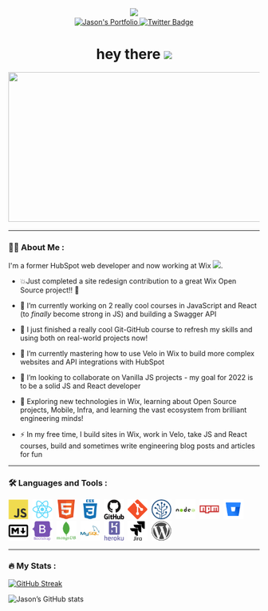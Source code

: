 <div id="header" align="center">
  
  <img src="https://media.giphy.com/media/M9gbBd9nbDrOTu1Mqx/giphy.gif" width="100" />

  <div id="badges">
    <a href="https://www.jasonbariamis.com">
      <img src="https://img.shields.io/badge/Jason's Portfolio-red?style=for-the-badge&logo=portfolio&logoColor=white" alt="Jason's Portfolio"/>
    </a>
    <a href="https://twitter.com/JsonBarDev">
      <img src="https://img.shields.io/badge/Twitter-blue?style=for-the-badge&logo=twitter&logoColor=white" alt="Twitter Badge"/>
    </a>
  </div>
  
<!--   <img src="https://komarev.com/ghpvc/?username=moutro&style=flat-square&color=blue" alt=""/> -->
  
  <h1>
  hey there
    <img src="https://media.giphy.com/media/hvRJCLFzcasrR4ia7z/giphy.gif" width="30px"/>
  </h1>
  
</div>

<div align="center">
  <img src="https://media.giphy.com/media/dWesBcTLavkZuG35MI/giphy.gif" width="600" height="300"/>
</div>

---

### :man_technologist: About Me :

I'm a former HubSpot web developer and now working at Wix <img src="https://media.giphy.com/media/WUlplcMpOCEmTGBtBW/giphy.gif" width="30">.

- 💥Just completed a site redesign contribution to a great Wix Open Source project!! 🌠

- :rocket: I’m currently working on 2 really cool courses in JavaScript and React (to *finally* become strong in JS) and building a Swagger API

- 🔭 I just finished a really cool Git-GitHub course to refresh my skills and using both on real-world projects now!

- 🌱 I’m currently mastering how to use Velo in Wix to build more complex websites and API integrations with HubSpot

- 👯 I’m looking to collaborate on Vanilla JS projects - my goal for 2022 is to be a solid JS and React developer

- :seedling: Exploring new technologies in Wix, learning about Open Source projects, Mobile, Infra, and learning the vast ecosystem from brilliant engineering minds!

- :zap: In my free time, I build sites in Wix, work in Velo, take JS and React courses, build and sometimes write engineering blog posts and articles for fun

---

### :hammer_and_wrench: Languages and Tools :
<div>
  <img src="https://github.com/devicons/devicon/blob/master/icons/javascript/javascript-original.svg" title="JavaScript" alt="JavaScript" width="40" height="40"/>&nbsp;
  <img src="https://github.com/devicons/devicon/blob/master/icons/react/react-original.svg" title="React.js" alt="React" width="40" height="40"/>&nbsp;
    <img src="https://github.com/devicons/devicon/blob/master/icons/html5/html5-original.svg" title="HTML5" alt="HTML" width="40" height="40"/>&nbsp;
    <img src="https://github.com/devicons/devicon/blob/master/icons/css3/css3-plain-wordmark.svg"  title="CSS3" alt="CSS" width="40" height="40"/>&nbsp;
  <img src="https://github.com/devicons/devicon/blob/master/icons/github/github-original-wordmark.svg" title="GitHub" alt="GitHub" width="40" height="40"/>&nbsp;
  <img src="https://github.com/devicons/devicon/blob/master/icons/git/git-plain.svg" title="Git" alt="Git" width="40" height="40"/>&nbsp;
  <img src="https://github.com/devicons/devicon/blob/master/icons/sourcetree/sourcetree-original.svg" title="Sourcetree" alt="sourcetree" width="40" height="40"/>&nbsp;
      <img src="https://github.com/devicons/devicon/blob/master/icons/nodejs/nodejs-original-wordmark.svg" title="NodeJS" alt="NodeJS" width="40" height="40"/>&nbsp;
  <img src="https://github.com/devicons/devicon/blob/master/icons/npm/npm-original-wordmark.svg" title="npm" alt="npm" width="40" height="40"/>&nbsp;
  <img src="https://github.com/devicons/devicon/blob/master/icons/bitbucket/bitbucket-original.svg" title="bitbucket" alt="bitbucket" width="40" height="40"/>&nbsp;
  <img src="https://github.com/devicons/devicon/blob/master/icons/markdown/markdown-original.svg" title="Markdown" alt="Markdown" width="40" height="40"/>&nbsp;
  <img src="https://github.com/devicons/devicon/blob/master/icons/bootstrap/bootstrap-plain-wordmark.svg" title="Bootstrap" alt="Bootstrap" width="40" height="40"/>&nbsp;
    <img src="https://github.com/devicons/devicon/blob/master/icons/mongodb/mongodb-plain-wordmark.svg" title="MongoDB" alt="MongoDB" width="40" height="40"/>&nbsp;
  <img src="https://github.com/devicons/devicon/blob/master/icons/mysql/mysql-original-wordmark.svg" title="MySQL"  alt="MySQL" width="40" height="40"/>&nbsp;
  <img src="https://github.com/devicons/devicon/blob/master/icons/heroku/heroku-plain-wordmark.svg" title="Heroku" alt="Heroku" width="40" height="40"/>&nbsp;
  <img src="https://github.com/devicons/devicon/blob/master/icons/jira/jira-plain-wordmark.svg" title="Jira" alt="Jira" width="40" height="40"/>&nbsp;
  <img src="https://github.com/devicons/devicon/blob/master/icons/wordpress/wordpress-plain.svg" title="Wordpress" alt="Wordpress" width="40" height="40"/>&nbsp;
</div>

---

### :fire: My Stats :
[![GitHub Streak](http://github-readme-streak-stats.herokuapp.com?user=jasonbariwix&theme=dark&background=000000)](https://git.io/streak-stats)  

![Jason’s GitHub stats](https://github-readme-stats.vercel.app/api?username=jasonbariwix&count_private=true&theme=radical&show_icons=true)  

<!-- [![Top Languages](https://github-readme-stats.vercel.app/api/top-langs/?username=jasonbariwix&langs_count=8)](https://github.com/jasonbariwix/github-readme-stats&theme=radical) -->





<!-- ### Hi there, I'm Jason and I love to build web apps, websites, work with APIs and develop inside of Wix and HubSpot! 👋


- 🔭 I’m currently working on a really cool JavaScript Course (to *finally* become strong in JS) and building a Swagger API
- 🔭 I just finished a really cool Git-GitHub course to refresh my skills and using both on real-world projects now!
- 🌱 I’m currently learning how to use Velo in Wix to build more complex websites and API integrations with HubSpot
- 👯 I’m looking to collaborate on Vanilla JS projects - my goal for 2022 is to be a solid JS developer
- 🤔 I’m looking for help with improving my JS skills by collaborating with other devs on JS projects together
- 💬 Ask me about ...
- 📫 How to reach me: Info on profile page
- 😄 Hobbies: ...
- ⚡ Fun fact: ...
 -->
